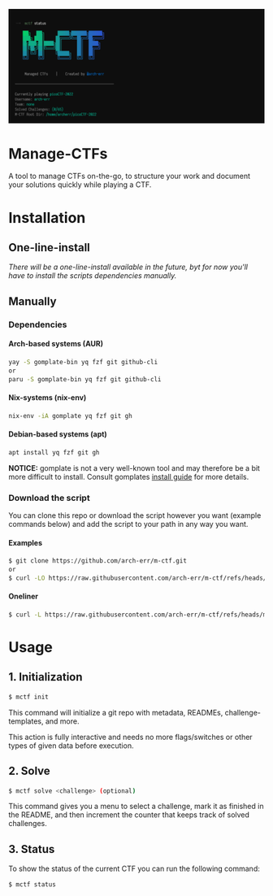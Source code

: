 ![logo](assets/logo.png)

# Manage-CTFs

A tool to manage CTFs on-the-go, to structure your work and document your solutions quickly while playing a CTF.


# Installation

## One-line-install
*There will be a one-line-install available in the future, byt for now you'll have to install the scripts dependencies manually.*


## Manually

### Dependencies
#### Arch-based systems (AUR)
```bash
yay -S gomplate-bin yq fzf git github-cli
or
paru -S gomplate-bin yq fzf git github-cli
```

#### Nix-systems (nix-env)
```bash
nix-env -iA gomplate yq fzf git gh
```

#### Debian-based systems (apt)
```bash
apt install yq fzf git gh
```
**NOTICE:** gomplate is not a very well-known tool and may therefore be a bit more difficult to install. Consult gomplates [install guide](https://docs.gomplate.ca/installing/) for more details.


### Download the script
You can clone this repo or download the script however you want (example commands below) and add the script to your path in any way you want.
#### Examples
```bash
$ git clone https://github.com/arch-err/m-ctf.git
or
$ curl -LO https://raw.githubusercontent.com/arch-err/m-ctf/refs/heads/main/code/mctf.sh?token=GHSAT0AAAAAACXAJZVOFKHAOHGVKRJDHHDSZYYBF7Q
```
#### Oneliner
```bash
$ curl -L https://raw.githubusercontent.com/arch-err/m-ctf/refs/heads/main/code/mctf.sh?token=GHSAT0AAAAAACXAJZVOFKHAOHGVKRJDHHDSZYYBF7Q -o /opt/mctf
```


# Usage

## 1. Initialization
```bash
$ mctf init
```
This command will initialize a git repo with metadata, READMEs, challenge-templates, and more.

This action is fully interactive and needs no more flags/switches or other types of given data before execution.


## 2. Solve
```bash
$ mctf solve <challenge> (optional)
```
This command gives you a menu to select a challenge, mark it as finished in the README, and then increment the counter that keeps track of solved challenges.


## 3. Status
To show the status of the current CTF you can run the following command:
```bash
$ mctf status
```
